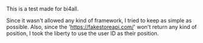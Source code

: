 This is a test made for bi4all.

Since it wasn't allowed any kind of framework, I tried to keep as simple as possible.
Also, since the 'https://fakestoreapi.com/' won't return any kind of position, I took the liberty to use the user ID as their position.

